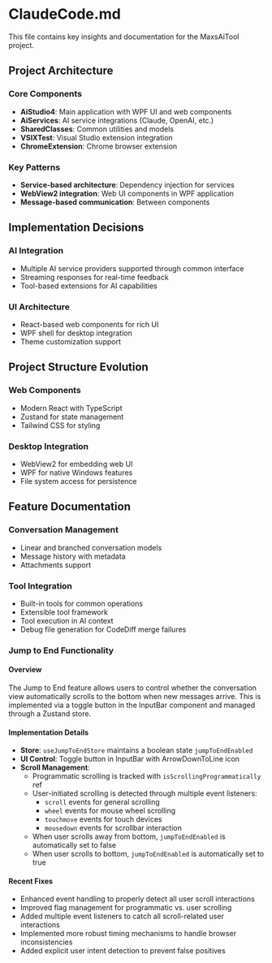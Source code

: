 ﻿# ClaudeCode.md

This file contains key insights and documentation for the MaxsAiTool project.

## Project Architecture

### Core Components

- **AiStudio4**: Main application with WPF UI and web components
- **AiServices**: AI service integrations (Claude, OpenAI, etc.)
- **SharedClasses**: Common utilities and models
- **VSIXTest**: Visual Studio extension integration
- **ChromeExtension**: Chrome browser extension

### Key Patterns

- **Service-based architecture**: Dependency injection for services
- **WebView2 integration**: Web UI components in WPF application
- **Message-based communication**: Between components

## Implementation Decisions

### AI Integration

- Multiple AI service providers supported through common interface
- Streaming responses for real-time feedback
- Tool-based extensions for AI capabilities

### UI Architecture

- React-based web components for rich UI
- WPF shell for desktop integration
- Theme customization support

## Project Structure Evolution

### Web Components

- Modern React with TypeScript
- Zustand for state management
- Tailwind CSS for styling

### Desktop Integration

- WebView2 for embedding web UI
- WPF for native Windows features
- File system access for persistence

## Feature Documentation

### Conversation Management

- Linear and branched conversation models
- Message history with metadata
- Attachments support

### Tool Integration

- Built-in tools for common operations
- Extensible tool framework
- Tool execution in AI context
- Debug file generation for CodeDiff merge failures

### Jump to End Functionality

#### Overview
The Jump to End feature allows users to control whether the conversation view automatically scrolls to the bottom when new messages arrive. This is implemented via a toggle button in the InputBar component and managed through a Zustand store.

#### Implementation Details

- **Store**: `useJumpToEndStore` maintains a boolean state `jumpToEndEnabled`
- **UI Control**: Toggle button in InputBar with ArrowDownToLine icon
- **Scroll Management**: 
  - Programmatic scrolling is tracked with `isScrollingProgrammatically` ref
  - User-initiated scrolling is detected through multiple event listeners:
    - `scroll` events for general scrolling
    - `wheel` events for mouse wheel scrolling
    - `touchmove` events for touch devices
    - `mousedown` events for scrollbar interaction
  - When user scrolls away from bottom, `jumpToEndEnabled` is automatically set to false
  - When user scrolls to bottom, `jumpToEndEnabled` is automatically set to true

#### Recent Fixes

- Enhanced event handling to properly detect all user scroll interactions
- Improved flag management for programmatic vs. user scrolling
- Added multiple event listeners to catch all scroll-related user interactions
- Implemented more robust timing mechanisms to handle browser inconsistencies
- Added explicit user intent detection to prevent false positives
